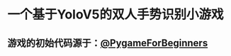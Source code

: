 # 一个基于YoloV5的双人手势识别小游戏
## 游戏的初始代码源于：[@PygameForBeginners](https://github.com/techwithtim/PygameForBeginners)
